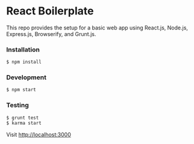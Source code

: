 # React Boilerplate

This repo provides the setup for a basic web app using React.js, Node.js, Express.js, Browserify, and Grunt.js.

### Installation

````bash
$ npm install
````

### Development

````bash
$ npm start 
````

### Testing

````bash
$ grunt test
$ karma start
````

Visit [http://localhost:3000](http://localhost:3000)
